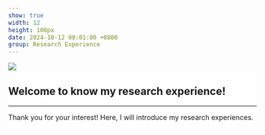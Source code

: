 ```yaml
---
show: true
width: 12
height: 100px
date: 2024-10-12 00:01:00 +0800
group: Research Experience
---
```

<div style="height: 200px">
    <img data-src="{{ 'assets/images/covers/cellculture.jpg' | relative_url }}" class="lazy w-100 rounded-sm" src="{{ '/assets/images/empty_300x200.png' | relative_url }}">
    <div class="card-img-overlay" style="overflow: scroll; background: rgb(255,255,255,0.8)">
        <h2 class="p-4">Welcome to know my research experience!</h2>        
        <hr />
        <p class="p-4">
            Thank you for your interest! Here, I will introduce my research experiences. 
        </p>
    </div>
</div>
